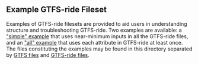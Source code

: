 ## Example GTFS-ride Fileset

Examples of GTFS-ride filesets are provided to aid users in understanding structure and troubleshooting GTFS-ride. Two examples are available: a ["simple" example](https://github.com/ODOT-PTS/GTFS-ride/blob/master/spec/en/examples/ride_sample_simple.zip) that uses near-minimum inputs in all the GTFS-ride files, and an ["all" example](https://github.com/ODOT-PTS/GTFS-ride/blob/master/spec/en/examples/ride_sample_all.zip) that uses each attribute in GTFS-ride at least once. The files constituting the examples may be found in this directory separated by [GTFS files](https://github.com/ODOT-PTS/GTFS-ride/tree/master/spec/en/examples/gtfs-sample) and [GTFS-ride files](https://github.com/ODOT-PTS/GTFS-ride/tree/master/spec/en/examples/ride-specific).
